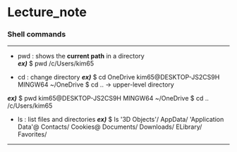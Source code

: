 # Lecture_note  

### Shell commands  
---
- pwd : shows the **current path** in a directory  
***ex)*** $ pwd
          /c/Users/kim65  
          
- cd : change directory
***ex)*** $ cd OneDrive
          kim65@DESKTOP-JS2CS9H MINGW64 ~/OneDrive
          $ cd ..   -> upper-level directory
          
***ex)*** $ pwd
          kim65@DESKTOP-JS2CS9H MINGW64 ~/OneDrive
          $ cd ..
          /c/Users/kim65
          
- ls : list files and directories
***ex)*** $ ls
          '3D Objects'/ AppData/ 'Application Data'@
           Contacts/ Cookies@  Documents/
           Downloads/   ELibrary/   Favorites/
 

---
